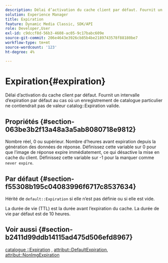 ```yaml
---
description: Délai d’activation du cache client par défaut. Fournit un intervalle d’expiration par défaut au cas où un enregistrement de catalogue particulier ne contiendrait pas de valeur d’expiration de catalogue valide.
solution: Experience Manager
title: Expiration
feature: Dynamic Media Classic, SDK/API
role: Developer,User
exl-id: c9dccf8d-56b3-4608-ac05-9c17babc609e
source-git-commit: 206e4643e3926cb85b4be2189743578f88180be7
workflow-type: tm+mt
source-wordcount: '123'
ht-degree: 4%

---
```


# Expiration{#expiration}

Délai d’activation du cache client par défaut. Fournit un intervalle d’expiration par défaut au cas où un enregistrement de catalogue particulier ne contiendrait pas de valeur catalog::Expiration valide.

## Propriétés {#section-063be3b2f13a48a3a5ab8080718e9812}

Nombre réel, 0 ou supérieur. Nombre d’heures avant expiration depuis la génération des données de réponse. Définissez cette variable sur 0 pour que l’image de réponse expire immédiatement, ce qui désactive la mise en cache du client. Définissez cette variable sur -1 pour la marquer comme `never expire`.

## Par défaut {#section-f55308b195c04083996f6717c8537634}

Hérité de `default::Expiration` si elle n’est pas définie ou si elle est vide.

La durée de vie (TTL) est la durée avant l’expiration du cache. La durée de vie par défaut est de 10 heures.

## Voir aussi {#section-b2411d99ddb14115ad475d506efd8967}

[catalogue ::Expiration](../../../../../is-api/image-catalog/image-serving-api-ref/c-image-catalog-reference/c-image-svg-data-reference/c-image-data-reference/r-expiration-cat.md#reference-a7afd668ecbb4d2da65d86259aa6a28a) ,  [attribut::DefaultExpiration](../../../../../is-api/image-catalog/image-serving-api-ref/c-image-catalog-reference/c-attributes-reference/r-defaultexpiration.md#reference-0526166fab654fceb243b75d1ea4f0cf),  [attribut::NonImgExpiration](../../../../../is-api/image-catalog/image-serving-api-ref/c-image-catalog-reference/c-attributes-reference/r-nonimgexpiration.md#reference-a8066cd0d24b4ea98100ade4821f1f9d)
